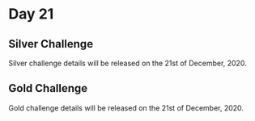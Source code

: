 # Day 21

## Silver Challenge

Silver challenge details will be released on the 21st of December, 2020.

## Gold Challenge

Gold challenge details will be released on the 21st of December, 2020.

